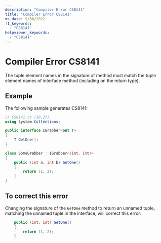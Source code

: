 ```yaml
---
description: "Compiler Error CS8141"
title: "Compiler Error CS8141"
ms.date: 9/30/2022
f1_keywords:
  - "CS8141"
helpviewer_keywords:
  - "CS8141"
---
```

# Compiler Error CS8141

The tuple element names in the signature of method must match the tuple element names of interface method (including on the return type).

## Example

The following sample generates CS8141:

```csharp
// CS8141.cs (10,27)
using System.Collections;

public interface IGrabber<out T>
{
    T GetOne();
}

class SomeGrabber : IGrabber<(int, int)>
{
    public (int a, int b) GetOne()
    {
        return (1, 2);
    }
}
```

## To correct this error

Changing the signature of the `GetOne` method to return an unnamed tuple, matching the unnamed tuple in the interface, will correct this error:

```csharp
    public (int, int) GetOne()
    {
        return (1, 2);
    }
```
